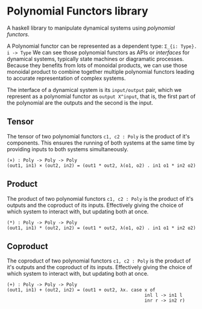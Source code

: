 
# Polynomial Functors library

A haskell library to manipulate dynamical systems using _polynomial functors_.

A Polynomial functor can be represented as a dependent type: `Σ_{i: Type}. i -> Type`
We can see those polynomial functors as APIs or _interfaces_ for dynamical systems,
typically state machines or diagramatic processes. Because they benefits from lots
of monoidal products, we can use those monoidal product to combine together multiple
polynomial functors leading to accurate representation of complex systems.

The interface of a dynamical system is its `input/output` pair, which we represent
as a polynomial functor as `output X^input`, that is, the first part of the polynomial
are the outputs and the second is the input.

## Tensor

The tensor of two polynomial functors `c1, c2 : Poly` is the product of it's components.
This ensures the running of both systems at the same time by providing inputs to both
systems simultaneously.

```
(×) : Poly -> Poly -> Poly
(out1, in1) × (out2, in2) = (out1 * out2, λ(o1, o2) . in1 o1 * in2 o2)
```
## Product

The product of two polynomial functors `c1, c2 : Poly` is the product of it's outputs
and the coproduct of its inputs. Effectively giving the choice of which system to
interact with, but updating both at once.

```
(*) : Poly -> Poly -> Poly
(out1, in1) * (out2, in2) = (out1 * out2, λ(o1, o2) . in1 o1 * in2 o2)
```

## Coproduct

The coproduct of two polynomial functors `c1, c2 : Poly` is the product of it's outputs
and the coproduct of its inputs. Effectively giving the choice of which system to
interact with, but updating both at once.

```
(+) : Poly -> Poly -> Poly
(out1, in1) + (out2, in2) = (out1 + out2, λx. case x of
                                                   inl l -> in1 l
                                                   inr r -> in2 r)
```

